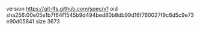 version https://git-lfs.github.com/spec/v1
oid sha256:00e05e1b7f64f1545b9d494bed80b8db99d16f760027f9c6d5c9e73e90d05841
size 3673
